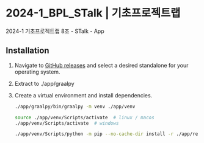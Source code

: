 # 2024-1_BPL_STalk | 기초프로젝트랩
2024-1 기초프로젝트랩 8조 - STalk - App


## Installation

1. Navigate to [GitHub releases](https://github.com/oracle/graalpython/releases/) and select a desired standalone for your operating system.

2. Extract to ./app/graalpy

3. Create a virtual environment and install dependencies.

    ```bash
   ./app/graalpy/bin/graalpy -m venv ./app/venv
    ```
   
    ```bash
    source ./app/venv/Scripts/activate  # linux / macos
    ./app/venv/Scripts/activate  # windows
    ```
   
    ```bash
    ./app/venv/Scripts/python -m pip --no-cache-dir install -r ./app/requirements.txt
    ```
